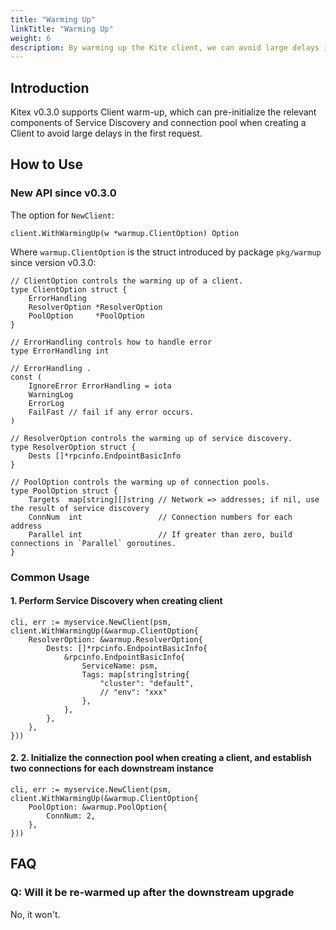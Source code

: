 ```yaml
---
title: "Warming Up"
linkTitle: "Warming Up"
weight: 6
description: By warming up the Kite client, we can avoid large delays in the first request.
---
```


## Introduction

Kitex v0.3.0 supports Client warm-up, which can pre-initialize the relevant components of Service Discovery and connection pool when creating a Client to avoid large delays in the first request.

## How to Use

### New API since v0.3.0

The option for `NewClient`:

```
client.WithWarmingUp(w *warmup.ClientOption) Option
```

Where `warmup.ClientOption` is the struct introduced by package `pkg/warmup` since version v0.3.0:

```
// ClientOption controls the warming up of a client.
type ClientOption struct {
    ErrorHandling
    ResolverOption *ResolverOption
    PoolOption     *PoolOption
}
```

```
// ErrorHandling controls how to handle error
type ErrorHandling int

// ErrorHandling .
const (
    IgnoreError ErrorHandling = iota
    WarningLog
    ErrorLog
    FailFast // fail if any error occurs.
)

// ResolverOption controls the warming up of service discovery.
type ResolverOption struct {
    Dests []*rpcinfo.EndpointBasicInfo
}

// PoolOption controls the warming up of connection pools.
type PoolOption struct {
    Targets  map[string][]string // Network => addresses; if nil, use the result of service discovery
    ConnNum  int                 // Connection numbers for each address
    Parallel int                 // If greater than zero, build connections in `Parallel` goroutines.
}
```

### Common Usage

#### 1. Perform Service Discovery when creating client 


```
cli, err := myservice.NewClient(psm, client.WithWarmingUp(&warmup.ClientOption{
    ResolverOption: &warmup.ResolverOption{
        Dests: []*rpcinfo.EndpointBasicInfo{
            &rpcinfo.EndpointBasicInfo{
                ServiceName: psm,
                Tags: map[string]string{
                    "cluster": "default",
                    // "env": "xxx"
                },
            },
        },
    },
}))
```

#### 2. 2. Initialize the connection pool when creating a client, and establish two connections for each downstream instance

```
cli, err := myservice.NewClient(psm, client.WithWarmingUp(&warmup.ClientOption{
    PoolOption: &warmup.PoolOption{
        ConnNum: 2,
    },
}))
```

## FAQ

### Q: Will it be re-warmed up after the downstream upgrade

No, it won't.